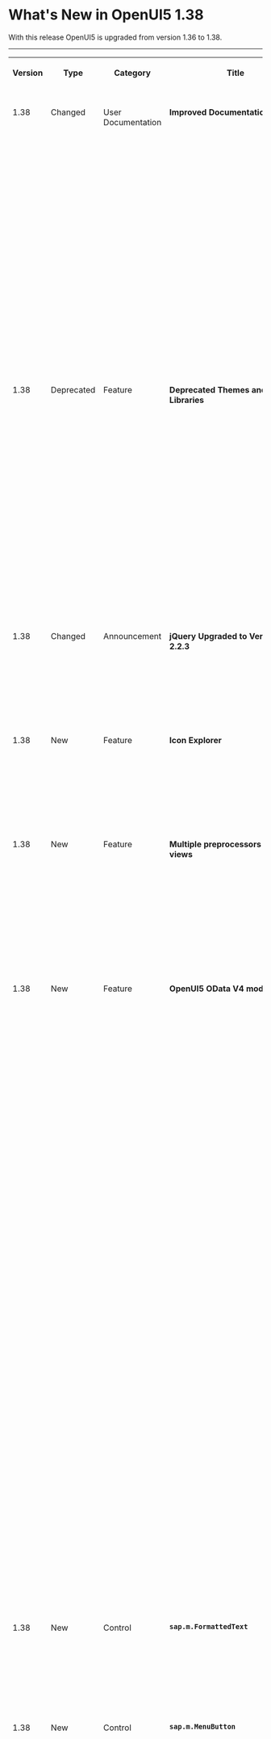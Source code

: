 <!-- loiof218918b20e54cadb23e5e0b5bd9f9bb -->

# What's New in OpenUI5 1.38

With this release OpenUI5 is upgraded from version 1.36 to 1.38.

****


<table>
<tr>
<th valign="top">

Version

</th>
<th valign="top">

Type

</th>
<th valign="top">

Category

</th>
<th valign="top">

Title

</th>
<th valign="top">

Description

</th>
<th valign="top">

Action

</th>
<th valign="top">

Available as of

</th>
</tr>
<tr>
<td valign="top">

1.38 

</td>
<td valign="top">

Changed 

</td>
<td valign="top">

User Documentation 

</td>
<td valign="top">

**Improved Documentation** 

</td>
<td valign="top">

**Improved Documentation**

Thanks a lot to all of you who have used the Demo Kit feedback function! We have received lots of comments, many of which regarding our tutorials, and are continuously improving the documentation based on your findings.

Please carry on giving us your feedback: even though we cannot update the documentation straight away, your feedback will be considered in the next version!

New or reworked documentation chapters that are not mentioned in the following sections:

-   Chapter [Routing and Navigation](../04_Essentials/routing-and-navigation-3d18f20.md) is now updated and reworked.


<sub>Changed•User Documentation•Info Only•1.38</sub>

</td>
<td valign="top">

Info Only

</td>
<td valign="top">

2016-06-29

</td>
</tr>
<tr>
<td valign="top">

1.38 

</td>
<td valign="top">

Deprecated 

</td>
<td valign="top">

Feature 

</td>
<td valign="top">

**Deprecated Themes and Libraries** 

</td>
<td valign="top">

**Deprecated Themes and Libraries**

The following libraries are deprecated as of this version:

-   `sap.ui.commons`

-   `sap.ui.ux3`

-   `sap.makit`


The following themes are also deprecated as of this version:

-   `sap_ux`

-   `sap_platinum`

-   `sap_goldreflection`


For more information, see [Deprecated Themes and Libraries](../02_Read-Me-First/deprecated-themes-and-libraries-a87ca84.md).

<sub>Deprecated•Feature•Info Only•1.38</sub>

</td>
<td valign="top">

Info Only 

</td>
<td valign="top">

2016-06-29

</td>
</tr>
<tr>
<td valign="top">

1.38 

</td>
<td valign="top">

Changed 

</td>
<td valign="top">

Announcement 

</td>
<td valign="top">

**jQuery Upgraded to Version 2.2.3** 

</td>
<td valign="top">

**jQuery Upgraded to Version 2.2.3**

jQuery has been upgraded to version 2.2.3. This upgrade may have an impact on apps developed with OpenUI5.

<sub>Changed•Announcement•Info Only•1.38</sub>

</td>
<td valign="top">

Info Only 

</td>
<td valign="top">

2016-06-29

</td>
</tr>
<tr>
<td valign="top">

1.38 

</td>
<td valign="top">

New 

</td>
<td valign="top">

Feature 

</td>
<td valign="top">

**Icon Explorer** 

</td>
<td valign="top">

**Icon Explorer**

We have 46 new icons, and some existing icons have been redesigned - check the [Icon Explorer](https://ui5.sap.com/test-resources/sap/m/demokit/iconExplorer/webapp/index.html) in the Demo Kit for details.

<sub>New•Feature•Info Only•1.38</sub>

</td>
<td valign="top">

Info Only 

</td>
<td valign="top">

2016-06-29

</td>
</tr>
<tr>
<td valign="top">

1.38 

</td>
<td valign="top">

New 

</td>
<td valign="top">

Feature 

</td>
<td valign="top">

**Multiple preprocessors for XML views** 

</td>
<td valign="top">

**Multiple preprocessors for XML views**

We have enhanced the XML view so that it is now capable of running more than one preprocessor per hook. Additionally, the new hook `viewxml` has been introduced. For more information, see [Preprocessing XML Views](../04_Essentials/preprocessing-xml-views-48b81b9.md).

<sub>New•Feature•Info Only•1.38</sub>

</td>
<td valign="top">

Info Only 

</td>
<td valign="top">

2016-06-29

</td>
</tr>
<tr>
<td valign="top">

1.38 

</td>
<td valign="top">

New 

</td>
<td valign="top">

Feature 

</td>
<td valign="top">

**OpenUI5 OData V4 model** 

</td>
<td valign="top">

**OpenUI5 OData V4 model**

We are providing an initial version of the OpenUI5 OData V4 Model. This model supports the following:

-   Read access

-   Updating properties of OData entities via two-way-binding

-   Operation \(function and action\) execution

-   Grouping data requests in a batch request

-   Server-side sorting and filtering


> ### Restriction:  
> This is the first version of the OpenUI5 OData V4 model. Due to its limited feature scope, we recommend you do not use this release to develop applications that are to be used in production systems. Please look at the detailed documentation of the features, as certain parts of a feature may be missing which you might expect as given. While our intention was to be compatible with existing controls, existing controls might not work due to small incompatibilities compared to `sap.ui.model.odata.(v2.)ODataModel`, or due to missing features in the model. Up to now, only limited tests with controls have been done with the OpenUI5 OData V4 model. The interface for applications has been changed to make usage of the model easier and more efficient. A summary of these changes is documented in the section [Changes Compared to OData V2 Model](../04_Essentials/changes-compared-to-odata-v2-model-abd4d7c.md).

For more information, see [OData V4 Model](../04_Essentials/odata-v4-model-5de13cf.md), the [API Reference](https://ui5.sap.com/#/api/sap.ui.model.odata.v4), and the [Samples](https://ui5.sap.com/#/entity/sap.ui.model.odata.v4.ODataModel).

<sub>New•Feature•Info Only•1.38</sub>

</td>
<td valign="top">

Info Only 

</td>
<td valign="top">

2016-06-29

</td>
</tr>
<tr>
<td valign="top">

1.38 

</td>
<td valign="top">

New 

</td>
<td valign="top">

Control 

</td>
<td valign="top">

**`sap.m.FormattedText`** 

</td>
<td valign="top">

**`sap.m.FormattedText`**

You can use this control to display formatted texts in HTML format.

For more information, see the [API Reference](https://ui5.sap.com/#/api/sap.m.FormattedText) and the [Samples](https://ui5.sap.com/#/entity/sap.m.FormattedText).

<sub>New•Control•Info Only•1.38</sub>

</td>
<td valign="top">

Info Only 

</td>
<td valign="top">

2016-06-29

</td>
</tr>
<tr>
<td valign="top">

1.38 

</td>
<td valign="top">

New 

</td>
<td valign="top">

Control 

</td>
<td valign="top">

**`sap.m.MenuButton`** 

</td>
<td valign="top">

**`sap.m.MenuButton`**

The control opens a hierarchical menu and enables quick triggering of the last action of the menu item selected. In `Regular` mode it always opens the menu, whereas in `Split` mode it can be also used directly as a button to trigger the currently displayed menu item’s action. In `Split` mode it can display either the default menu item or the last selected one.

-   Regular Mode

    ![](images/loio69b18052e57e48538fa02229ff7e43f7_HiRes.png)

-   Split Mode

    ![](images/loio3fb088782e4e49bab3f05920066794c1_HiRes.png)


For more information, see the [API Reference](https://ui5.sap.com/#/api/sap.m.MenuButton) and the [Sample](https://ui5.sap.com/#/entity/sap.m.MenuButton/sample/sap.m.sample.MenuButton).

<sub>New•Control•Info Only•1.38</sub>

</td>
<td valign="top">

Info Only 

</td>
<td valign="top">

2016-06-29

</td>
</tr>
<tr>
<td valign="top">

1.38 

</td>
<td valign="top">

New 

</td>
<td valign="top">

Control 

</td>
<td valign="top">

**`sap.m.ObjectMarker`** 

</td>
<td valign="top">

**`sap.m.ObjectMarker`**

The `ObjectMarker` control represents the status of an object with icon and/or text. It can be interactive \(as a link\) or non-interactive. It has the following predefined types:

-   `Flagged`

-   `Favorite`

-   `Draft`

-   `Locked`

-   `Unsaved`


An object might have multiple `ObjectMarker`s at the same time but the editing states \(`Locked`, `Draft`, and `Unsaved`\) are mutually exclusive.

![](images/loio63be65114f584a01bda20eb866894ace_HiRes.png)

For more information, see the [API Reference](https://ui5.sap.com/#/api/sap.m.ObjectMarker) and the [Samples](https://ui5.sap.com/#/entity/sap.m.ObjectMarker).

<sub>New•Control•Info Only•1.38</sub>

</td>
<td valign="top">

Info Only 

</td>
<td valign="top">

2016-06-29

</td>
</tr>
<tr>
<td valign="top">

1.38 

</td>
<td valign="top">

New 

</td>
<td valign="top">

Control 

</td>
<td valign="top">

**`sap.m.RangeSlider`** 

</td>
<td valign="top">

**`sap.m.RangeSlider`**

**`sap.m.RangeSlider`** is a new input control that is used to select a range of values. The `RangeSlider` has two slider handles that can be moved along a predefined numerical range scale. This control extends the `sap.m.Slider` and introduces additional functionality.

![](images/loiod6a92b6c14db4bbab8d0a845489155e6_HiRes.png)

<sub>New•Control•Info Only•1.38</sub>

</td>
<td valign="top">

Info Only 

</td>
<td valign="top">

2016-06-29

</td>
</tr>
<tr>
<td valign="top">

1.38 

</td>
<td valign="top">

New 

</td>
<td valign="top">

Control 

</td>
<td valign="top">

**`sap.m.StepInput`** 

</td>
<td valign="top">

**`sap.m.StepInput`**

The `StepInput` control allows the user to change the input value with a predefined step. The value can be changed using the increment/decrement buttons or keys on the keyboard. On the desktop, when using the keyboard [PgUp\] and [PgDn\] keys, the value increases/decreases two steps at a time.

![](images/loio40eb4db5863944c88839db0ff3d7e6cb_HiRes.png)

For more information, see the [API Reference](https://ui5.sap.com/#/api/sap.m.StepInput) and the [Samples](https://ui5.sap.com/#/entity/sap.m.StepInput).

<sub>New•Control•Info Only•1.38</sub>

</td>
<td valign="top">

Info Only 

</td>
<td valign="top">

2016-06-29

</td>
</tr>
<tr>
<td valign="top">

1.38 

</td>
<td valign="top">

New 

</td>
<td valign="top">

Control 

</td>
<td valign="top">

**`sap.ui.layout.ResponsiveSplitter`** 

</td>
<td valign="top">

**`sap.ui.layout.ResponsiveSplitter`**

**`sap.ui.layout.ResponsiveSplitter`** is a layout control that is used to visually divide the content of its parent. The control is responsive and can adjust its contents to any screen size. On smaller screens, pagination is used to allow navigation to all splitter panes.

![](images/loio542861b7dc7c452a994fe98beadf6d10_HiRes.png)

For more information, see the [API Reference](https://ui5.sap.com/#/api/sap.ui.layout.ResponsiveSplitter) and the [Samples](https://ui5.sap.com/#/entity/sap.ui.layout.ResponsiveSplitter).

<sub>New•Control•Info Only•1.38</sub>

</td>
<td valign="top">

Info Only 

</td>
<td valign="top">

2016-06-29

</td>
</tr>
<tr>
<td valign="top">

1.38 

</td>
<td valign="top">

Changed 

</td>
<td valign="top">

Feature 

</td>
<td valign="top">

**One page acceptance test \(OPA\)** 

</td>
<td valign="top">

**One page acceptance test \(OPA\)**

The `Press` and `EnterText` actions now support a larger number of controls and can now be executed on embedded controls by specifying the control suffix. For more information, see the API Reference for [`Press`](https://ui5.sap.com/#/api/sap.ui.test.actions.Press) and [`EnterText`](https://ui5.sap.com/#/api/sap.ui.test.actions.EnterText) and the [Sample](https://ui5.sap.com/#/entity/sap.ui.test.Opa5/sample/sap.ui.core.sample.OpaAction).

<sub>Changed•Feature•Info Only•1.38</sub>

</td>
<td valign="top">

Info Only 

</td>
<td valign="top">

2016-06-29

</td>
</tr>
<tr>
<td valign="top">

1.38 

</td>
<td valign="top">

Changed 

</td>
<td valign="top">

Control 

</td>
<td valign="top">

**`sap.m.ComboBox`** 

</td>
<td valign="top">

**`sap.m.ComboBox`**

-   Is now supported on mobile phones. The list of available values will open as a full-screen dialog on small devices.

-   The new `loadItem` event makes it possible to defer initialization of items in the `ComboBox` dropdown list control to a point in time when the items are required. This helps to improve performance.

    For more information, see the [Samples](https://ui5.sap.com/#/entity/sap.m.ComboBox).


<sub>Changed•Control•Info Only•1.38</sub>

</td>
<td valign="top">

Info Only 

</td>
<td valign="top">

2016-06-29

</td>
</tr>
<tr>
<td valign="top">

1.38 

</td>
<td valign="top">

Changed 

</td>
<td valign="top">

Control 

</td>
<td valign="top">

**`sap.m.DatePicker / sap.m.DateTimePicker / sap.m.PlanningCalendar / sap.ui.unified.Calendar`** 

</td>
<td valign="top">

**`sap.m.DatePicker / sap.m.DateTimePicker / sap.m.PlanningCalendar / sap.ui.unified.Calendar`**

You can now set minimum and maximum dates to limit the range of available dates.

For more information, see the API Reference for [`sap.m.DatePicker`](https://ui5.sap.com/#/api/sap.m.DatePicker), [`sap.m.DateTimePicker`](https://ui5.sap.com/#/api/sap.m.DateTimePicker), [`sap.m.PlanningCalendar`](https://ui5.sap.com/#/api/sap.m.PlanningCalendar), and [`sap.ui.unified.Calendar`](https://ui5.sap.com/#/api/sap.ui.unified.Calendar), and the samples for [`sap.m.DatePicker`](https://ui5.sap.com/#/entity/sap.m.DatePicker/sample/sap.m.sample.DatePicker), [`sap.m.PlanningCalendar`](https://ui5.sap.com/#/entity/sap.m.PlanningCalendar/sample/sap.m.sample.PlanningCalendarMinMax), and [`sap.ui.unified.Calendar`](https://ui5.sap.com/#/entity/sap.ui.unified.Calendar/sample/sap.ui.unified.sample.CalendarMinMax).

<sub>Changed•Control•Info Only•1.38</sub>

</td>
<td valign="top">

Info Only 

</td>
<td valign="top">

2016-06-29

</td>
</tr>
<tr>
<td valign="top">

1.38 

</td>
<td valign="top">

Changed 

</td>
<td valign="top">

Control 

</td>
<td valign="top">

**`sap.m.GenericTile`** 

</td>
<td valign="top">

**`sap.m.GenericTile`** 

The `GenericTile` control has a new responsive design that significantly improves the user experience, it has also been optimized for larger smartphones. The `GenericTile` adjusts its size to fit all the different display sizes of the current devices supported by OpenUI5 \(see [Browser and Platform Support](../02_Read-Me-First/browser-and-platform-support-74b59ef.md)\). The main changes are the tile size, font size, padding, the new `ImageContent` control, and new samples showing the variety of use cases for the `GenericTile`.

The `sap.m.ImageContent` control can be used to include images in a tile. It can be embedded in the content area of the `GenericTile` control.

For more information, see [Generic Tile](../08_More_About_Controls/generic-tile-a1998ec.md), the API Reference for [`sap.m.GenericTile`](https://ui5.sap.com/#/api/sap.m.GenericTile) and [`sap.m.ImageContent`](https://ui5.sap.com/#/api/sap.m.ImageContent), and the samples for [`GenericTile`](https://ui5.sap.com/#/entity/sap.m.GenericTile) and [`ImageContent`](https://ui5.sap.com/#/entity/sap.m.ImageContent).

<sub>Changed•Control•Info Only•1.38</sub>

</td>
<td valign="top">

Info Only 

</td>
<td valign="top">

2016-06-29

</td>
</tr>
<tr>
<td valign="top">

1.38 

</td>
<td valign="top">

Changed 

</td>
<td valign="top">

Control 

</td>
<td valign="top">

**`sap.m.List / sap.m.Table`** 

</td>
<td valign="top">

**`sap.m.List / sap.m.Table`**

The new `keyboardMode` property for the `List` and `Table` controls determines the keyboard handling for these controls. The `Navigation` value of the property enables a mode that allows you to navigate within a large number of items, for example, table cells, using the tab key, whereas the `Edit` mode can be used to edit a limited number of items.

<sub>Changed•Control•Info Only•1.38</sub>

</td>
<td valign="top">

Info Only 

</td>
<td valign="top">

2016-06-29

</td>
</tr>
<tr>
<td valign="top">

1.38 

</td>
<td valign="top">

Changed 

</td>
<td valign="top">

Control 

</td>
<td valign="top">

**`sap.m.MaskInput`** 

</td>
<td valign="top">

**`sap.m.MaskInput`**

You can now use escape characters in the `MaskInput` definition to be able to use the predefined rule characters as immutable ones.

<sub>Changed•Control•Info Only•1.38</sub>

</td>
<td valign="top">

Info Only 

</td>
<td valign="top">

2016-06-29

</td>
</tr>
<tr>
<td valign="top">

1.38 

</td>
<td valign="top">

Changed 

</td>
<td valign="top">

Control 

</td>
<td valign="top">

**`sap.m.MessagePopover`** 

</td>
<td valign="top">

**`sap.m.MessagePopover`**

**`sap.m.MessagePopover`** has been improved and can now be resized. Resizing is only possible when the `MessagePopover` is opened from the footer on a desktop.

![](images/loio8443028265c54ddaa40cd223bf401d2f_HiRes.png)

<sub>Changed•Control•Info Only•1.38</sub>

</td>
<td valign="top">

Info Only 

</td>
<td valign="top">

2016-06-29

</td>
</tr>
<tr>
<td valign="top">

1.38 

</td>
<td valign="top">

Changed 

</td>
<td valign="top">

Control 

</td>
<td valign="top">

**`sap.m.NotificationListItem`** 

</td>
<td valign="top">

**`sap.m.NotificationListItem`**

The control has two improvements:

-   The control responsiveness is updated for better usability on large screens \(more than 640 pixels width\) – the buttons are now located on the right side of the text.

-   The *Show More* button for toggling expand/collapse mode can now be hidden with the use of the new property `hideShowMoreButton`.


For more information, see the [API Reference](https://ui5.sap.com/#/api/sap.m.NotificationListItem) and the [Samples](https://ui5.sap.com/#/entity/sap.m.NotificationListItem).

<sub>Changed•Control•Info Only•1.38</sub>

</td>
<td valign="top">

Info Only 

</td>
<td valign="top">

2016-06-29

</td>
</tr>
<tr>
<td valign="top">

1.38 

</td>
<td valign="top">

Changed 

</td>
<td valign="top">

Control 

</td>
<td valign="top">

**`sap.m.Popover`** 

</td>
<td valign="top">

**`sap.m.Popover`**

**`sap.m.Popover`** has four new values for its `PlacementType`:

-   `PreferredBottomOrFlip`

-   `PreferredLeftOrFlip`

-   `PreferredRightOrFlip`

-   `PreferredTopOrFlip`


They determine the preferred position of the `Popover` and how it behaves when there is insufficient space for it on the screen. These properties allow the `Popover` to flip over and cover some of the content below it.

For more information, see the [API Reference](https://ui5.sap.com/#/api/sap.m.PlacementType) and the [Samples](https://ui5.sap.com/#/entity/sap.m.PlacementType).

<sub>Changed•Control•Info Only•1.38</sub>

</td>
<td valign="top">

Info Only 

</td>
<td valign="top">

2016-06-29

</td>
</tr>
<tr>
<td valign="top">

1.38 

</td>
<td valign="top">

Changed 

</td>
<td valign="top">

Control 

</td>
<td valign="top">

**`sap.m.TextArea`** 

</td>
<td valign="top">

**`sap.m.TextArea`**

**`sap.m.TextArea`** can now grow and shrink to adapt to the entered text.

For more information, see the [API Reference](https://ui5.sap.com/#/api/sap.m.TextArea) and the [Sample](https://ui5.sap.com/#/entity/sap.m.TextArea/sample/sap.m.sample.TextAreaGrowing).

<sub>Changed•Control•Info Only•1.38</sub>

</td>
<td valign="top">

Info Only 

</td>
<td valign="top">

2016-06-29

</td>
</tr>
<tr>
<td valign="top">

1.38 

</td>
<td valign="top">

Changed 

</td>
<td valign="top">

Control 

</td>
<td valign="top">

**`sap.m.UploadCollection`** 

</td>
<td valign="top">

**`sap.m.UploadCollection`**

To upload a new version of a file to the `UploadCollection` list, the `openFileDialog` method is available. You can provide a pushbutton in the header area and if one entry in the `UploadCollection` list is selected, the API method will be called.

For more information, see the [API Reference](https://ui5.sap.com/#/api/sap.m.UploadCollection) and the [Sample](https://ui5.sap.com/#/entity/sap.m.UploadCollection).

<sub>Changed•Control•Info Only•1.38</sub>

</td>
<td valign="top">

Info Only 

</td>
<td valign="top">

2016-06-29

</td>
</tr>
<tr>
<td valign="top">

1.38 

</td>
<td valign="top">

Changed 

</td>
<td valign="top">

Control 

</td>
<td valign="top">

**`sap.m.ViewSettingsDialog`** 

</td>
<td valign="top">

**`sap.m.ViewSettingsDialog`**

The `ViewSettingsDialog` control now gives you the opportunity to modify filter detail page items on the fly with the help of the new event `filterDetailPageOpened`. This event is fired each time after the filter detail page is accessed, notifying the outside world that the page is loaded along with the information for which filter the respective details are displayed. This allows a handler to be attached that alters the filter detail items aggregation.

For more information, see the [API Reference](https://ui5.sap.com/#/api/sap.m.ViewSettingsDialog).

<sub>Changed•Control•Info Only•1.38</sub>

</td>
<td valign="top">

Info Only 

</td>
<td valign="top">

2016-06-29

</td>
</tr>
<tr>
<td valign="top">

1.38 

</td>
<td valign="top">

Changed 

</td>
<td valign="top">

Control 

</td>
<td valign="top">

**`sap.tnt.SideNavigation`** 

</td>
<td valign="top">

**`sap.tnt.SideNavigation`**

Root items with no children can now be opened with a single click when the `SideNavigation` control is in collapsed mode.

<sub>Changed•Control•Info Only•1.38</sub>

</td>
<td valign="top">

Info Only 

</td>
<td valign="top">

2016-06-29

</td>
</tr>
<tr>
<td valign="top">

1.38 

</td>
<td valign="top">

Changed 

</td>
<td valign="top">

Control 

</td>
<td valign="top">

**`sap.tnt.ToolPage`** 

</td>
<td valign="top">

**`sap.tnt.ToolPage`**

Animation is now added when expanding and collapsing the `SideNavigation` control within the `ToolPage`.

For more information, see the [Sample](https://ui5.sap.com/#/entity/sap.tnt.ToolPage/sample/sap.tnt.sample.ToolPage).

<sub>Changed•Control•Info Only•1.38</sub>

</td>
<td valign="top">

Info Only 

</td>
<td valign="top">

2016-06-29

</td>
</tr>
<tr>
<td valign="top">

1.38 

</td>
<td valign="top">

Changed 

</td>
<td valign="top">

Control 

</td>
<td valign="top">

**`sap.ui.commons.ColorPicker`** 

</td>
<td valign="top">

**`sap.ui.commons.ColorPicker`**

**`sap.ui.commons.ColorPicker`** supports HSL \(Hue Saturation and Lightness\) mode. This mode works better with modern browsers and it does not require intermediate conversion back to RGB. Additionally, there is a new input field for the `alpha` \(transparency\) value for more precise color definition.

![](images/loioafef27d2b0ef41b1b8dfa7517047bda8_HiRes.png)

<sub>Changed•Control•Info Only•1.38</sub>

</td>
<td valign="top">

Info Only 

</td>
<td valign="top">

2016-06-29

</td>
</tr>
<tr>
<td valign="top">

1.38 

</td>
<td valign="top">

Changed 

</td>
<td valign="top">

Control 

</td>
<td valign="top">

**`sap.ui.layout.Form / sap.ui.layout.SimpleForm`** 

</td>
<td valign="top">

**`sap.ui.layout.Form / sap.ui.layout.SimpleForm`**

You can now add a toolbar to a form container or the form itself.

For more information, see the [Sample](https://ui5.sap.com/#/entity/sap.ui.layout.form.Form/sample/sap.ui.layout.sample.FormToolbar).

<sub>Changed•Control•Info Only•1.38</sub>

</td>
<td valign="top">

Info Only 

</td>
<td valign="top">

2016-06-29

</td>
</tr>
<tr>
<td valign="top">

1.38 

</td>
<td valign="top">

Deleted 

</td>
<td valign="top">

Control 

</td>
<td valign="top">

**`sap.ui.table.DataTable`** 

</td>
<td valign="top">

**`sap.ui.table.DataTable`**

**`sap.ui.table.DataTable`** has been deleted.

<sub>Deleted•Control•Info Only•1.38</sub>

</td>
<td valign="top">

Info Only 

</td>
<td valign="top">

2016-06-29

</td>
</tr>
<tr>
<td valign="top">

1.38 

</td>
<td valign="top">

Changed 

</td>
<td valign="top">

Control 

</td>
<td valign="top">

**`sap.ui.table.TreeTable`** 

</td>
<td valign="top">

**`sap.ui.table.TreeTable`**

**`sap.ui.table.TreeTable`** now supports `AutoExpand` paging if it is bound to an OData model.

By setting `numberOfExpandedLevels` as a binding parameter \(e.g. in the `bindRows` call of the `TreeTable`\), you now can specify the initial expansion depth. This feature is only available for OData services exposing a property marked with the annotation `hierarchy-node-descendant-count-for`. This also means the service has to respect a `$filter` statement on the annotated `Level` property, and returns the entries sorted. You can find the specification for this and all other hierarchy annotations in the SAP Community Network under [SAP Annotations for OData Version 2.0](http://scn.sap.com/docs/DOC-44986).

<sub>Changed•Control•Info Only•1.38</sub>

</td>
<td valign="top">

Info Only 

</td>
<td valign="top">

2016-06-29

</td>
</tr>
<tr>
<td valign="top">

1.38 

</td>
<td valign="top">

Changed 

</td>
<td valign="top">

Control 

</td>
<td valign="top">

**`sap.ui.unified.Menu`** 

</td>
<td valign="top">

**`sap.ui.unified.Menu`**

To significantly increase the usability of `sap.ui.unified.Menu`, a delay has been added to the closing of submenus.

For more information, see the [Sample](https://ui5.sap.com/#/entity/sap.ui.unified.Menu/sample/sap.ui.unified.sample.MenuItemEventing).

<sub>Changed•Control•Info Only•1.38</sub>

</td>
<td valign="top">

Info Only 

</td>
<td valign="top">

2016-06-29

</td>
</tr>
<tr>
<td valign="top">

1.38 

</td>
<td valign="top">

Changed 

</td>
<td valign="top">

Control 

</td>
<td valign="top">

**`sap.uxap.ObjectPageHeader`** 

</td>
<td valign="top">

**`sap.uxap.ObjectPageHeader`**

`ObjectPageHeader` can be integrated with the `SideContent` scenario. A new `sideContentButton` aggregation has been added. This aggregation has a new button, which appears after the actions buttons and triggers opening the side content for additional information.

![](images/loio8e2908435c774fe58ab9b8107be5f4fb_HiRes.png)

For more information, see the [Sample](https://ui5.sap.com/#/entity/sap.uxap.ObjectPageHeader/sample/sap.uxap.sample.ObjectPageDynamicSideContentBtn).

<sub>Changed•Control•Info Only•1.38</sub>

</td>
<td valign="top">

Info Only 

</td>
<td valign="top">

2016-06-29

</td>
</tr>
<tr>
<td valign="top">

1.38 

</td>
<td valign="top">

Changed 

</td>
<td valign="top">

Control 

</td>
<td valign="top">

**`sap.uxap.ObjectPageLayout`** 

</td>
<td valign="top">

**`sap.uxap.ObjectPageLayout`**

-   It supports scrolling to a particular section, based on its ID. This allows easier access to all parts of the application and consistent navigation back to a previous position within the `ObjectPage`.

    For more information, see the [Sample](https://ui5.sap.com/#/entity/sap.uxap.ObjectPageLayout/sample/sap.uxap.sample.ObjectPageLazyLoadingWithoutBlocks).

-   Performance is improved for the use case with no `Blocks`. The `ObjectPage` now supports lazy loading with the stashed property of the `ObjectPageLazyLoader`. As a result, you avoid the additional creation of XML views for each `Block`.

    For more information, see [Object Page Scrolling](../08_More_About_Controls/object-page-scrolling-bc410e9.md) and the [Sample](https://ui5.sap.com/#/entity/sap.uxap.ObjectPageLayout/sample/sap.uxap.sample.ObjectPageState).


<sub>Changed•Control•Info Only•1.38</sub>

</td>
<td valign="top">

Info Only 

</td>
<td valign="top">

2016-06-29

</td>
</tr>
</table>

**Parent topic:**[Previous Versions](previous-versions-6660a59.md "")

**Related Information**  


[What's New in OpenUI5 1.140](what-s-new-in-openui5-1-140-26a106c.md "With this release OpenUI5 is upgraded from version 1.139 to 1.140.")

[What's New in OpenUI5 1.139](what-s-new-in-openui5-1-139-e10db71.md "With this release OpenUI5 is upgraded from version 1.138 to 1.139.")

[What's New in OpenUI5 1.138](what-s-new-in-openui5-1-138-8f6a92b.md "With this release OpenUI5 is upgraded from version 1.136 to 1.138.")

[What's New in OpenUI5 1.136](what-s-new-in-openui5-1-136-a82754d.md "With this release OpenUI5 is upgraded from version 1.135 to 1.136.")

[What's New in OpenUI5 1.135](what-s-new-in-openui5-1-135-93d7630.md "With this release OpenUI5 is upgraded from version 1.134 to 1.135.")

[What's New in OpenUI5 1.134](what-s-new-in-openui5-1-134-c512d71.md "With this release OpenUI5 is upgraded from version 1.133 to 1.134.")

[What's New in OpenUI5 1.133](what-s-new-in-openui5-1-133-86d7605.md "With this release OpenUI5 is upgraded from version 1.132 to 1.133.")

[What's New in OpenUI5 1.132](what-s-new-in-openui5-1-132-bd2e61f.md "With this release OpenUI5 is upgraded from version 1.131 to 1.132.")

[What's New in OpenUI5 1.131](what-s-new-in-openui5-1-131-7d24d94.md "With this release OpenUI5 is upgraded from version 1.130 to 1.131.")

[What's New in OpenUI5 1.130](what-s-new-in-openui5-1-130-85609d4.md "With this release OpenUI5 is upgraded from version 1.129 to 1.130.")

[What's New in OpenUI5 1.129](what-s-new-in-openui5-1-129-d22b8af.md "With this release OpenUI5 is upgraded from version 1.128 to 1.129.")

[What's New in OpenUI5 1.128](what-s-new-in-openui5-1-128-1f76220.md "With this release OpenUI5 is upgraded from version 1.127 to 1.128.")

[What's New in OpenUI5 1.127](what-s-new-in-openui5-1-127-e5e1317.md "With this release OpenUI5 is upgraded from version 1.126 to 1.127.")

[What's New in OpenUI5 1.126](what-s-new-in-openui5-1-126-1d98116.md "With this release OpenUI5 is upgraded from version 1.125 to 1.126.")

[What's New in OpenUI5 1.125](what-s-new-in-openui5-1-125-9d87044.md "With this release OpenUI5 is upgraded from version 1.124 to 1.125.")

[What's New in OpenUI5 1.124](what-s-new-in-openui5-1-124-7f77c3f.md "With this release OpenUI5 is upgraded from version 1.123 to 1.124.")

[What's New in OpenUI5 1.123](what-s-new-in-openui5-1-123-9d00ac7.md "With this release OpenUI5 is upgraded from version 1.122 to 1.123.")

[What's New in OpenUI5 1.122](what-s-new-in-openui5-1-122-5d078da.md "With this release OpenUI5 is upgraded from version 1.121 to 1.122.")

[What's New in OpenUI5 1.121](what-s-new-in-openui5-1-121-91a4a2f.md "With this release OpenUI5 is upgraded from version 1.120 to 1.121.")

[What's New in OpenUI5 1.120](what-s-new-in-openui5-1-120-2359b63.md "With this release OpenUI5 is upgraded from version 1.119 to 1.120.")

[What's New in OpenUI5 1.119](what-s-new-in-openui5-1-119-0b1903a.md "With this release OpenUI5 is upgraded from version 1.118 to 1.119.")

[What's New in OpenUI5 1.118](what-s-new-in-openui5-1-118-3eecbde.md "With this release OpenUI5 is upgraded from version 1.117 to 1.118.")

[What's New in OpenUI5 1.117](what-s-new-in-openui5-1-117-029d3b4.md "With this release OpenUI5 is upgraded from version 1.116 to 1.117.")

[What's New in OpenUI5 1.116](what-s-new-in-openui5-1-116-ebd6f34.md "With this release OpenUI5 is upgraded from version 1.115 to 1.116.")

[What's New in OpenUI5 1.115](what-s-new-in-openui5-1-115-409fde8.md "With this release OpenUI5 is upgraded from version 1.114 to 1.115.")

[What's New in OpenUI5 1.114](what-s-new-in-openui5-1-114-890fce1.md "With this release OpenUI5 is upgraded from version 1.113 to 1.114.")

[What's New in OpenUI5 1.113](what-s-new-in-openui5-1-113-a9553fe.md "With this release OpenUI5 is upgraded from version 1.112 to 1.113.")

[What's New in OpenUI5 1.112](what-s-new-in-openui5-1-112-34afc69.md "With this release OpenUI5 is upgraded from version 1.111 to 1.112.")

[What's New in OpenUI5 1.111](what-s-new-in-openui5-1-111-7a67837.md "With this release OpenUI5 is upgraded from version 1.110 to 1.111.")

[What's New in OpenUI5 1.110](what-s-new-in-openui5-1-110-71a855c.md "With this release OpenUI5 is upgraded from version 1.109 to 1.110.")

[What's New in OpenUI5 1.109](what-s-new-in-openui5-1-109-3264bd2.md "With this release OpenUI5 is upgraded from version 1.108 to 1.109.")

[What's New in OpenUI5 1.108](what-s-new-in-openui5-1-108-66e33f0.md "With this release OpenUI5 is upgraded from version 1.107 to 1.108.")

[What's New in OpenUI5 1.107](what-s-new-in-openui5-1-107-d4ff916.md "With this release OpenUI5 is upgraded from version 1.106 to 1.107.")

[What's New in OpenUI5 1.106](what-s-new-in-openui5-1-106-5b497b0.md "With this release OpenUI5 is upgraded from version 1.105 to 1.106.")

[What's New in OpenUI5 1.105](what-s-new-in-openui5-1-105-4d6c00e.md "With this release OpenUI5 is upgraded from version 1.104 to 1.105.")

[What's New in OpenUI5 1.104](what-s-new-in-openui5-1-104-69e567c.md "With this release OpenUI5 is upgraded from version 1.103 to 1.104.")

[What's New in OpenUI5 1.103](what-s-new-in-openui5-1-103-0e98c76.md "With this release OpenUI5 is upgraded from version 1.102 to 1.103.")

[What's New in OpenUI5 1.102](what-s-new-in-openui5-1-102-f038c99.md "With this release OpenUI5 is upgraded from version 1.101 to 1.102.")

[What's New in OpenUI5 1.101](what-s-new-in-openui5-1-101-7733b00.md "With this release OpenUI5 is upgraded from version 1.100 to 1.101.")

[What's New in OpenUI5 1.100](what-s-new-in-openui5-1-100-27dec1d.md "With this release OpenUI5 is upgraded from version 1.99 to 1.100.")

[What's New in OpenUI5 1.99](what-s-new-in-openui5-1-99-4f35848.md "With this release OpenUI5 is upgraded from version 1.98 to 1.99.")

[What's New in OpenUI5 1.98](what-s-new-in-openui5-1-98-d9f16f2.md "With this release OpenUI5 is upgraded from version 1.97 to 1.98.")

[What's New in OpenUI5 1.97](what-s-new-in-openui5-1-97-fa0e282.md "With this release OpenUI5 is upgraded from version 1.96 to 1.97.")

[What's New in OpenUI5 1.96](what-s-new-in-openui5-1-96-7a9269f.md "With this release OpenUI5 is upgraded from version 1.95 to 1.96.")

[What's New in OpenUI5 1.95](what-s-new-in-openui5-1-95-a1aea67.md "With this release OpenUI5 is upgraded from version 1.94 to 1.95.")

[What's New in OpenUI5 1.94](what-s-new-in-openui5-1-94-c40f1e6.md "With this release OpenUI5 is upgraded from version 1.93 to 1.94.")

[What's New in OpenUI5 1.93](what-s-new-in-openui5-1-93-f273340.md "With this release OpenUI5 is upgraded from version 1.92 to 1.93.")

[What's New in OpenUI5 1.92](what-s-new-in-openui5-1-92-1ef345d.md "With this release OpenUI5 is upgraded from version 1.91 to 1.92.")

[What's New in OpenUI5 1.91](what-s-new-in-openui5-1-91-0a2bd79.md "With this release OpenUI5 is upgraded from version 1.90 to 1.91.")

[What's New in OpenUI5 1.90](what-s-new-in-openui5-1-90-91c10c2.md "With this release OpenUI5 is upgraded from version 1.89 to 1.90.")

[What's New in OpenUI5 1.89](what-s-new-in-openui5-1-89-e56cddc.md "With this release OpenUI5 is upgraded from version 1.88 to 1.89.")

[What's New in OpenUI5 1.88](what-s-new-in-openui5-1-88-e15a206.md "With this release OpenUI5 is upgraded from version 1.87 to 1.88.")

[What's New in OpenUI5 1.87](what-s-new-in-openui5-1-87-b506da7.md "With this release OpenUI5 is upgraded from version 1.86 to 1.87.")

[What's New in OpenUI5 1.86](what-s-new-in-openui5-1-86-4c1c959.md "With this release OpenUI5 is upgraded from version 1.85 to 1.86.")

[What's New in OpenUI5 1.85](what-s-new-in-openui5-1-85-1d18eb5.md "With this release OpenUI5 is upgraded from version 1.84 to 1.85.")

[What's New in OpenUI5 1.84](what-s-new-in-openui5-1-84-dc76640.md "With this release OpenUI5 is upgraded from version 1.82 to 1.84.")

[What's New in OpenUI5 1.82](what-s-new-in-openui5-1-82-3a8dd13.md "With this release OpenUI5 is upgraded from version 1.81 to 1.82.")

[What's New in OpenUI5 1.81](what-s-new-in-openui5-1-81-f5e2a21.md "With this release OpenUI5 is upgraded from version 1.80 to 1.81.")

[What's New in OpenUI5 1.80](what-s-new-in-openui5-1-80-8cee506.md "With this release OpenUI5 is upgraded from version 1.79 to 1.80.")

[What's New in OpenUI5 1.79](what-s-new-in-openui5-1-79-99c4cdc.md "With this release OpenUI5 is upgraded from version 1.78 to 1.79.")

[What's New in OpenUI5 1.78](what-s-new-in-openui5-1-78-f09b63e.md "With this release OpenUI5 is upgraded from version 1.77 to 1.78.")

[What's New in OpenUI5 1.77](what-s-new-in-openui5-1-77-c46b439.md "With this release OpenUI5 is upgraded from version 1.76 to 1.77.")

[What's New in OpenUI5 1.76](what-s-new-in-openui5-1-76-aad03b5.md "With this release OpenUI5 is upgraded from version 1.75 to 1.76.")

[What's New in OpenUI5 1.75](what-s-new-in-openui5-1-75-5cbb62d.md "With this release OpenUI5 is upgraded from version 1.74 to 1.75.")

[What's New in OpenUI5 1.74](what-s-new-in-openui5-1-74-c22208a.md "With this release OpenUI5 is upgraded from version 1.73 to 1.74.")

[What's New in OpenUI5 1.73](what-s-new-in-openui5-1-73-231dd13.md "With this release OpenUI5 is upgraded from version 1.72 to 1.73.")

[What's New in OpenUI5 1.72](what-s-new-in-openui5-1-72-521cad9.md "With this release OpenUI5 is upgraded from version 1.71 to 1.72.")

[What's New in OpenUI5 1.71](what-s-new-in-openui5-1-71-a93a6a3.md "With this release OpenUI5 is upgraded from version 1.70 to 1.71.")

[What's New in OpenUI5 1.70](what-s-new-in-openui5-1-70-f073d69.md "With this release OpenUI5 is upgraded from version 1.69 to 1.70.")

[What's New in OpenUI5 1.69](what-s-new-in-openui5-1-69-89a18bd.md "With this release OpenUI5 is upgraded from version 1.68 to 1.69.")

[What's New in OpenUI5 1.68](what-s-new-in-openui5-1-68-f94bf93.md "With this release OpenUI5 is upgraded from version 1.67 to 1.68.")

[What's New in OpenUI5 1.67](what-s-new-in-openui5-1-67-a6b1472.md "With this release OpenUI5 is upgraded from version 1.66 to 1.67.")

[What's New in OpenUI5 1.66](what-s-new-in-openui5-1-66-c9896e9.md "With this release OpenUI5 is upgraded from version 1.65 to 1.66.")

[What's New in OpenUI5 1.65](what-s-new-in-openui5-1-65-0f5acfd.md "With this release OpenUI5 is upgraded from version 1.64 to 1.65.")

[What's New in OpenUI5 1.64](what-s-new-in-openui5-1-64-0e30822.md "With this release OpenUI5 is upgraded from version 1.63 to 1.64.")

[What's New in OpenUI5 1.63](what-s-new-in-openui5-1-63-e8d9da7.md "With this release OpenUI5 is upgraded from version 1.62 to 1.63.")

[What's New in OpenUI5 1.62](what-s-new-in-openui5-1-62-771f4d5.md "With this release OpenUI5 is upgraded from version 1.61 to 1.62.")

[What's New in OpenUI5 1.61](what-s-new-in-openui5-1-61-d991552.md "With this release OpenUI5 is upgraded from version 1.60 to 1.61.")

[What's New in OpenUI5 1.60](what-s-new-in-openui5-1-60-5a0e1f7.md "With this release OpenUI5 is upgraded from version 1.58 to 1.60.")

[What's New in OpenUI5 1.58](what-s-new-in-openui5-1-58-7c927aa.md "With this release OpenUI5 is upgraded from version 1.56 to 1.58.")

[What's New in OpenUI5 1.56](what-s-new-in-openui5-1-56-108b7fd.md "With this release OpenUI5 is upgraded from version 1.54 to 1.56.")

[What's New in OpenUI5 1.54](what-s-new-in-openui5-1-54-c838330.md "With this release OpenUI5 is upgraded from version 1.52 to 1.54.")

[What's New in OpenUI5 1.52](what-s-new-in-openui5-1-52-849e1b6.md "With this release OpenUI5 is upgraded from version 1.50 to 1.52.")

[What's New in OpenUI5 1.50](what-s-new-in-openui5-1-50-759e9f3.md "With this release OpenUI5 is upgraded from version 1.48 to 1.50.")

[What's New in OpenUI5 1.48](what-s-new-in-openui5-1-48-fa1efac.md "With this release OpenUI5 is upgraded from version 1.46 to 1.48.")

[What's New in OpenUI5 1.46](what-s-new-in-openui5-1-46-6307539.md "With this release OpenUI5 is upgraded from version 1.44 to 1.46.")

[What's New in OpenUI5 1.44](what-s-new-in-openui5-1-44-a0cb7a0.md "With this release OpenUI5 is upgraded from version 1.42 to 1.44.")

[What's New in OpenUI5 1.42](what-s-new-in-openui5-1-42-468b05d.md "With this release OpenUI5 is upgraded from version 1.40 to 1.42.")

[What's New in OpenUI5 1.40](what-s-new-in-openui5-1-40-fbab50e.md "With this release OpenUI5 is upgraded from version 1.38 to 1.40.")

